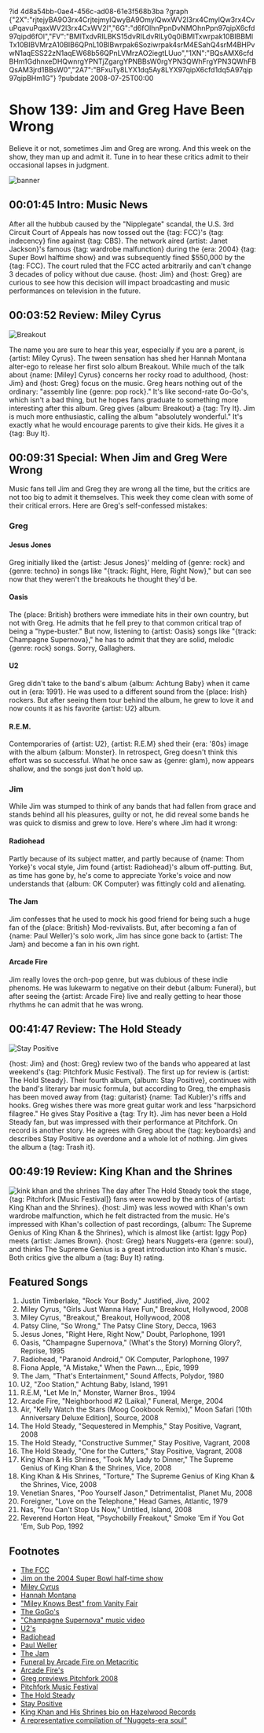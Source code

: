 ?id 4d8a54bb-0ae4-456c-ad08-61e3f568b3ba
?graph {"2X":"rjtejyBA9O3rx4CrjtejmylQwyBA9OmylQwxWV2l3rx4CmylQw3rx4CvuPqavuPqaxWV2l3rx4CxWV2l","6G":"d6fOlhnPpnDvNMOhnPpn97qipX6cfd97qipd6fOl","FV":"BMlTxdvRILBKS15dvRILdvRILy0q0iBMlTxwrpak10BIBBMlTx10BIBVMrzA10BIB6QPnL10BIBwrpak6Soziwrpak4srM4ESahQ4srM4BHPvwN1aqESS22zN1aqEW68b56QPnLVMrzAO2iegtLUuo","1XN":"BQsAMX6cfdBHm1GdhnxeDHQwnrgYPNTjZgargYPNBBsW0rgYPN3QWhFrgYPN3QWhFBQsAM3jrd1BBsW0","2A7":"BFxuTy8LYX1dq5Ay8LYX97qipX6cfd1dq5A97qip97qipBHm1G"}
?pubdate 2008-07-25T00:00
# Show 139: Jim and Greg Have Been Wrong
Believe it or not, sometimes Jim and Greg are wrong. And this week on the show, they man up and admit it. Tune in to hear these critics admit to their occasional lapses in judgment.

![banner](http://3.bp.blogspot.com/-MltfHl-sOdo/U5cypkoCRuI/AAAAAAAADB8/2L314tF8zto/s1600/Wrong-way-sign1.png)

## 00:01:45 Intro: Music News
After all the hubbub caused by the "Nipplegate" scandal, the U.S. 3rd Circuit Court of Appeals has now tossed out the {tag: FCC}'s {tag: indecency} fine against {tag: CBS}. The network aired {artist: Janet Jackson}'s famous {tag: wardrobe malfunction} during the {era: 2004} {tag: Super Bowl halftime show} and was subsequently fined $550,000 by the {tag: FCC}. The court ruled that the FCC acted arbitrarily and can't change 3 decades of policy without due cause. {host: Jim} and {host: Greg} are curious to see how this decision will impact broadcasting and music performances on television in the future.

## 00:03:52 Review: Miley Cyrus
![Breakout](https://static.soundopinions.org/assets/139/6G0.jpg)

The name you are sure to hear this year, especially if you are a parent, is {artist: Miley Cyrus}. The tween sensation has shed her Hannah Montana alter-ego to release her first solo album Breakout. While much of the talk about {name: [Miley] Cyrus} concerns her rocky road to adulthood, {host: Jim} and {host: Greg} focus on the music. Greg hears nothing out of the ordinary: "assembly line {genre: pop rock}." It's like second-rate Go-Go's, which isn't a bad thing, but he hopes fans graduate to something more interesting after this album. Greg gives {album: Breakout} a {tag: Try It}. Jim is much more enthusiastic, calling the album "absolutely wonderful." It's exactly what he would encourage parents to give their kids. He gives it a {tag: Buy It}.

## 00:09:31 Special: When Jim and Greg Were Wrong
Music fans tell Jim and Greg they are wrong all the time, but the critics are not too big to admit it themselves. This week they come clean with some of their critical errors. Here are Greg's self-confessed mistakes:

### Greg

#### Jesus Jones
Greg initially liked the {artist: Jesus Jones}' melding of {genre: rock} and {genre: techno} in songs like "{track: Right, Here, Right Now}," but can see now that they weren't the breakouts he thought they'd be.

#### Oasis
The {place: British} brothers were immediate hits in their own country, but not with Greg. He admits that he fell prey to that common critical trap of being a "hype-buster." But now, listening to {artist: Oasis} songs like "{track: Champagne Supernova}," he has to admit that they are solid, melodic {genre: rock} songs. Sorry, Gallaghers.

#### U2
Greg didn't take to the band's album {album: Achtung Baby} when it came out in {era: 1991}. He was used to a different sound from the {place: Irish} rockers. But after seeing them tour behind the album, he grew to love it and now counts it as his favorite {artist: U2} album.

#### R.E.M.
Contemporaries of {artist: U2}, {artist: R.E.M} shed their {era: '80s} image with the album {album: Monster}. In retrospect, Greg doesn't think this effort was so successful. What he once saw as {genre: glam}, now appears shallow, and the songs just don't hold up.

### Jim
While Jim was stumped to think of any bands that had fallen from grace and stands behind all his pleasures, guilty or not, he did reveal some bands he was quick to dismiss and grew to love. Here's where Jim had it wrong:

#### Radiohead 
Partly because of its subject matter, and partly because of {name: Thom Yorke}'s vocal style, Jim found {artist: Radiohead}'s album off-putting. But, as time has gone by, he's come to appreciate Yorke's voice and now understands that {album: OK Computer} was fittingly cold and alienating.

#### The Jam 
Jim confesses that he used to mock his good friend for being such a huge fan of the {place: British} Mod-revivalists. But, after becoming a fan of {name: Paul Weller}'s solo work, Jim has since gone back to {artist: The Jam} and become a fan in his own right.

#### Arcade Fire 
Jim really loves the orch-pop genre, but was dubious of these indie phenoms. He was lukewarm to negative on their debut {album: Funeral}, but after seeing the {artist: Arcade Fire} live and really getting to hear those rhythms he can admit that he was wrong.

## 00:41:47 Review: The Hold Steady
![Stay Positive](https://static.soundopinions.org/assets/139/1XN0.jpg)

{host: Jim} and {host: Greg} review two of the bands who appeared at last weekend's {tag: Pitchfork Music Festival}. The first up for review is {artist: The Hold Steady}. Their fourth album, {album: Stay Positive}, continues with the band's literary bar music formula, but according to Greg, the emphasis has been moved away from {tag: guitarist} {name: Tad Kubler}'s riffs and hooks. Greg wishes there was more great guitar work and less "harpsichord filagree." He gives Stay Positive a {tag: Try It}. Jim has never been a Hold Steady fan, but was impressed with their performance at Pitchfork. On record is another story. He agrees with Greg about the {tag: keyboards} and describes Stay Positive as overdone and a whole lot of nothing. Jim gives the album a {tag: Trash it}.

## 00:49:19 Review: King Khan and the Shrines
![kink khan and the shrines](https://static.soundopinions.org/assets/139/2A70.jpg)
The day after The Hold Steady took the stage, {tag: Pitchfork [Music Festival]} fans were wowed by the antics of {artist: King Khan and the Shrines}. {host: Jim} was less wowed with Khan's own wardrobe malfunction, which he felt distracted from the music. He's impressed with Khan's collection of past recordings, {album: The Supreme Genius of King Khan & the Shrines}, which is almost like {artist: Iggy Pop} meets {artist: James Brown}. {host: Greg} hears Nuggets-era {genre: soul}, and thinks The Supreme Genius is a great introduction into Khan's music. Both critics give the album a {tag: Buy It} rating.

## Featured Songs
1. Justin Timberlake, "Rock Your Body," Justified, Jive, 2002
2. Miley Cyrus, "Girls Just Wanna Have Fun," Breakout, Hollywood, 2008
3. Miley Cyrus, "Breakout," Breakout, Hollywood, 2008
4. Patsy Cline, "So Wrong," The Patsy Cline Story, Decca, 1963
5. Jesus Jones, "Right Here, Right Now," Doubt, Parlophone, 1991
6. Oasis, "Champagne Supernova," (What's the Story) Morning Glory?, Reprise, 1995
7. Radiohead, "Paranoid Android," OK Computer, Parlophone, 1997
8. Fiona Apple, "A Mistake," When the Pawn..., Epic, 1999
9. The Jam, "That's Entertainment," Sound Affects, Polydor, 1980
10. U2, "Zoo Station," Achtung Baby, Island, 1991
11. R.E.M, "Let Me In," Monster, Warner Bros., 1994
12. Arcade Fire, "Neighborhood #2 (Laika)," Funeral, Merge, 2004
13. Air, "Kelly Watch the Stars (Moog Cookbook Remix)," Moon Safari [10th Anniversary Deluxe Edition], Source, 2008
14. The Hold Steady, "Sequestered in Memphis," Stay Positive, Vagrant, 2008
15. The Hold Steady, "Constructive Summer," Stay Positive, Vagrant, 2008
16. The Hold Steady, "One for the Cutters," Stay Positive, Vagrant, 2008
17. King Khan & His Shrines, "Took My Lady to Dinner," The Supreme Genius of King Khan & the Shrines, Vice, 2008
18. King Khan & His Shrines, "Torture," The Supreme Genius of King Khan & the Shrines, Vice, 2008
19. Venetian Snares, "Poo Yourself Jason," Detrimentalist, Planet Mu, 2008
20. Foreigner, "Love on the Telephone," Head Games, Atlantic, 1979
21. Nas, "You Can't Stop Us Now," Untitled, Island, 2008
22. Reverend Horton Heat, "Psychobilly Freakout," Smoke 'Em if You Got 'Em, Sub Pop, 1992

## Footnotes
- [The FCC](http://www.fcc.gov/)
- [Jim on the 2004 Super Bowl half-time show](http://www.jimdero.com/News2004/Feb2SuperBowl.htm)
- [Miley Cyrus](http://www.mileycyrus.com/)
- [Hannah Montana](http://tv.disney.go.com/disneychannel/hannahmontana/)
- ["Miley Knows Best" from Vanity Fair](http://www.vanityfair.com/culture/features/2008/06/miley200806)
- [The GoGo's](http://www.allmusic.com/cg/amg.dll?p=amg&sql=11:anfyxq95ld0e)
- ["Champagne Supernova" music video](http://www.youtube.com/watch?v=g3C7DECI0jU)
- [U2's](http://www.u2.com/)
- [Radiohead](http://www.radiohead.com/)
- [Paul Weller](http://www.paulweller.com/)
- [The Jam](http://www.allmusic.com/cg/amg.dll?p=amg&sql=11:jifixqe5ldae)
- [Funeral by Arcade Fire on Metacritic](http://www.metacritic.com/music/artists/arcadefire/funeral)
- [Arcade Fire's](http://www.arcadefire.com/)
- [Greg previews Pitchfork 2008](http://articles.chicagotribune.com/2009-07-17/entertainment/0907150176_1_pitchfork-music-festival-festivals-in-north-america-year-s-festival)
- [Pitchfork Music Festival](http://www.pitchforkmusicfestival.com/)
- [The Hold Steady](http://www.theholdsteady.com/)
- [Stay Positive](http://www.metacritic.com/music/artists/holdsteady/staypositive?q=hold%20steady)
- [King Khan and His Shrines bio on Hazelwood Records](http://www.hazelwood.de/kingkhan/index.php)
- [A representative compilation of "Nuggets-era soul"](http://en.wikipedia.org/wiki/Nuggets:_Original_Artyfacts_from_the_First_Psychedelic_Era,_1965-1968)

